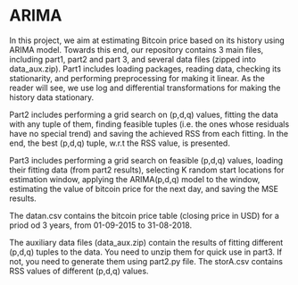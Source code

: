 # ARIMA
In this project, we aim at estimating Bitcoin price based on its history using ARIMA model.
Towards this end, our repository contains 3 main files, including part1, part2  and part 3, and  several data files (zipped into data_aux.zip).
Part1 includes loading packages, reading data, checking its stationarity, and performing preprocessing for making it linear. As the reader will see, we use log and differential transformations for making the history data stationary.

Part2 includes performing a grid search on (p,d,q) values, fitting the data with any tuple of them, finding feasible tuples (i.e. the ones whose  residuals have no special trend) and saving the achieved RSS from each fitting. In the end, the best (p,d,q) tuple, w.r.t the RSS value, is presented.

Part3 includes performing a grid search on feasible (p,d,q) values, loading their fitting data (from part2 results), selecting K random start locations for estimation window, applying the ARIMA(p,d,q) model to the window, estimating the value of bitcoin price for the next day, and saving the MSE results.
 

The datan.csv contains the bitcoin price table (closing price in USD) for a priod od 3 years, from 01-09-2015 to 31-08-2018.

The auxiliary data files (data_aux.zip) contain the results of fitting different (p,d,q) tuples to the data. You need to unzip them for quick use in part3. If not, you need to generate them using part2.py file.
The storA.csv contains RSS values of different (p,d,q) values.



